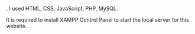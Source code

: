 .
I used HTML, CSS, JavaScript, PHP, MySQL.

It is required to install XAMPP Control Panel to start the local server for this website.
